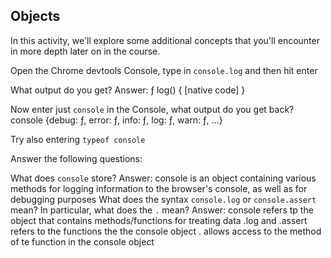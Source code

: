 ## Objects

In this activity, we'll explore some additional concepts that you'll encounter in more depth later on in the course.

Open the Chrome devtools Console, type in `console.log` and then hit enter

What output do you get? Answer: ƒ log() { [native code] }

Now enter just `console` in the Console, what output do you get back?
console {debug: ƒ, error: ƒ, info: ƒ, log: ƒ, warn: ƒ, …}

Try also entering `typeof console`

Answer the following questions:

What does `console` store? Answer: console is an object containing various methods for logging information to the browser's console, as well as for debugging purposes
What does the syntax `console.log` or `console.assert` mean? In particular, what does the `.` mean?
Answer: console refers tp the object that contains methods/functions for treating data
.log and .assert refers to the functions the the console object
. allows access to the method of te function in the console object
